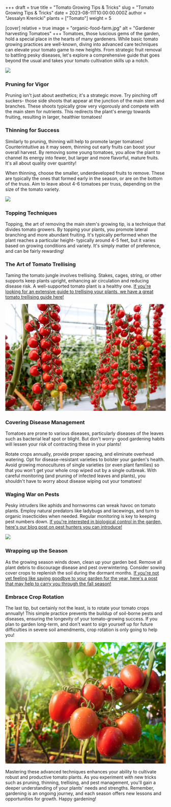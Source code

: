 +++
draft = true
title = "Tomato Growing Tips & Tricks"
slug = "Tomato Growing Tips & Tricks"
date = 2023-08-11T10:00:00.000Z
author = "Jessalyn Krenicki"
plants = ["Tomato"]
weight = 5

[cover]
relative = true
image = "organic-food-farm.jpg"
alt = "Gardener harvesting Tomatoes"
+++
Tomatoes, those luscious gems of the garden, hold a special place in the hearts of many gardeners. While basic tomato growing practices are well-known, diving into advanced care techniques can elevate your tomato game to new heights. From strategic fruit removal to battling pesky diseases, let's explore a comprehensive guide that goes beyond the usual and takes your tomato cultivation skills up a notch.

![](istock-1137926606.jpg)

### Pruning for Vigor

Pruning isn't just about aesthetics; it's a strategic move. Try pinching off suckers- those side shoots that appear at the junction of the main stem and branches. These shoots typically grow very vigorously and compete with the main stem for nutrients. This redirects the plant's energy towards fruiting, resulting in larger, healthier tomatoes!

### Thinning for Success

Similarly to pruning, thinning will help to promote larger tomatoes! Counterintuitive as it may seem, thinning out early fruits can boost your overall harvest. By removing some young tomatoes, you allow the plant to channel its energy into fewer, but larger and more flavorful, mature fruits. It's all about quality over quantity!

When thinning, choose the smaller, underdeveloped fruits to remove. These are typically the ones that formed early in the season, or are on the bottom of the truss. Aim to leave about 4-6 tomatoes per truss, depending on the size of the tomato variety.

![](ripe-red-tomatoes-growing-bush-garden.jpg)

### Topping Techniques

Topping, the art of removing the main stem's growing tip, is a technique that divides tomato growers. By topping your plants, you promote lateral branching and more abundant fruiting. It's typically performed when the plant reaches a particular height- typically around 4-5 feet, but it varies based on growing conditions and variety. It's simply matter of preference, and can be fairly rewarding!

### The Art of Tomato Trellising

Taming the tomato jungle involves trellising. Stakes, cages, string, or other supports keep plants upright, enhancing air circulation and reducing disease risk. A well-supported tomato plant is a healthy one. [If you're looking for an extensive guide to trellising your plants, we have a great tomato trellising guide here!](https://blog.planter.garden/posts/tomato-trellising-techniques/)

![](beautiful-red-ripe-cherry-tomatoes-grown-greenhouse.jpg)

### Covering Disease Management

Tomatoes are prone to various diseases, particularly diseases of the leaves such as bacterial leaf spot or blight. But don't worry- good gardening habits will lessen your risk of contracting these in your plants!

Rotate crops annually, provide proper spacing, and eliminate overhead watering. Opt for disease-resistant varieties to bolster your garden's health. Avoid growing monocultures of single varieties (or even plant families) so that you won't get your whole crop wiped out by a single outbreak. With careful monitoring (and pruning of infected leaves and plants), you shouldn't have to worry about disease wiping out your tomatoes!

### Waging War on Pests

Pesky intruders like aphids and hornworms can wreak havoc on tomato plants. Employ natural predators like ladybugs and lacewings, and turn to organic insecticides when needed. Regular monitoring is key to keeping pest numbers down. [If you're interested in biological control in the garden, here's our blog post on pest hunters you can introduce!](https://blog.planter.garden/posts/16-of-your-garden-s-local-pest-hunters/)

![](beautiful-shot-beetle-leaf-flower-sunny-day.jpg)

### Wrapping up the Season

As the growing season winds down, clean up your garden bed. Remove all plant debris to discourage disease and pest overwintering. Consider sowing cover crops to replenish the soil during the dormant months. [If you're not yet feeling like saying goodbye to your garden for the year, here's a post that may help to carry you through the fall season!](https://blog.planter.garden/posts/fall-garden-chores/)

### Embrace Crop Rotation

The last tip, but certainly not the least, is to rotate your tomato crops annually! This simple practice prevents the buildup of soil-borne pests and diseases, ensuring the longevity of your tomato-growing success. If you plan to garden long-term, and don't want to sign yourself up for future difficulties in severe soil amendments, crop rotation is only going to help you!

![](istock-671192338.jpg)

Mastering these advanced techniques enhances your ability to cultivate robust and productive tomato plants. As you experiment with new tricks such as pruning, thinning, trellising, and pest management, you'll gain a deeper understanding of your plants' needs and strengths. Remember, gardening is an ongoing journey, and each season offers new lessons and opportunities for growth. Happy gardening!